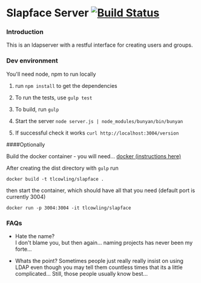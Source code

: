 Slapface Server [![Build Status](https://travis-ci.org/tlcowling/slapface.svg)](https://travis-ci.org/tlcowling/slapface)
================

### Introduction

This is an ldapserver with a restful interface for creating users and groups. 

### Dev environment
You'll need node, npm to run locally 

1. run ````npm install```` to get the dependencies

2. To run the tests, use ````gulp test````

3. To build, run ````gulp````

4. Start the server ````node server.js | node_modules/bunyan/bin/bunyan````

5. If successful check it works ````curl http://localhost:3004/version````

####Optionally 

Build the docker container - you will need... [docker (instructions here)](https://docs.docker.com/installation/)

After creating the dist directory with ````gulp```` run

````docker build -t tlcowling/slapface .````

then start the container, which should have all that you need (default port is currently 3004)

````docker run -p 3004:3004 -it tlcowling/slapface````

### FAQs

- Hate the name?  
I don't blame you, but then again... naming projects has never been my forte...

- Whats the point? 
Sometimes people just really really insist on using LDAP even though you may tell them countless times that its a little complicated... Still, those people usually know best...
